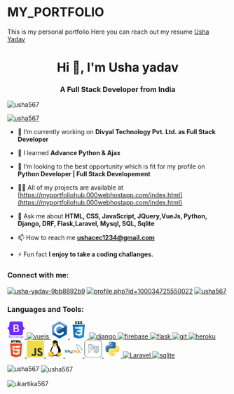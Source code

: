 # MY_PORTFOLIO
This is my personal portfolio.Here you can reach out my resume <a href="https://ushayadav.site" target="_blank">Usha Yadav</a>

<h1 align="center">Hi 👋, I'm Usha yadav</h1>
<h3 align="center">A Full Stack Developer from India</h3>

<p align="left"> <img src="https://komarev.com/ghpvc/?username=usha567&label=Profile%20views&color=0e75b6&style=flat" alt="usha567" /> </p>

<p align="left"> <a href="https://github.com/ryo-ma/github-profile-trophy"><img src="https://github-profile-trophy.vercel.app/?username=ukartika567" alt="usha567" /></a> </p>

- 🔭 I’m currently working on **Divyal Technology Pvt. Ltd. as Full Stack Developer**

- 🌱 I learned **Advance Python & Ajax**

- 👯 I’m looking to the best opportunity which is fit for my profile on **Python Developer | Full Stack Developement**

- 👨‍💻 All of my projects are available at [https://myportfoliohub.000webhostapp.com/index.html](https://myportfoliohub.000webhostapp.com/index.html)

- 💬 Ask me about **HTML, CSS, JavaScript, JQuery,VueJs, Python, Django, DRF, Flask,Laravel, Mysql, SQL, Sqlite**

- 📫 How to reach me **ushacec1234@gmail.com**

- ⚡ Fun fact **I enjoy to take a coding challanges.**

<h3 align="left">Connect with me:</h3>
<p align="left">
<a href="https://www.linkedin.com/in/usha-yadav-9bb8892b9/" target="blank"><img align="center" src="https://raw.githubusercontent.com/rahuldkjain/github-profile-readme-generator/master/src/images/icons/Social/linked-in-alt.svg" alt="usha-yadav-9bb8892b9" height="30" width="40" /></a>
<a href="https://www.facebook.com/profile.php?id=100034725550022&mibextid=rS40aB7S9Ucbxw6v" target="blank"><img align="center" src="https://raw.githubusercontent.com/rahuldkjain/github-profile-readme-generator/master/src/images/icons/Social/facebook.svg" alt="profile.php?id=100034725550022" height="30" width="40" /></a>
<a href="https://www.instagram.com/ushayadav939" target="blank"><img align="center" src="https://raw.githubusercontent.com/rahuldkjain/github-profile-readme-generator/master/src/images/icons/Social/instagram.svg" alt="usha567" height="30" width="40" /></a>
</p>

<h3 align="left">Languages and Tools:</h3>
<p align="left">
  <a href="https://getbootstrap.com" target="_blank"> <img src="https://raw.githubusercontent.com/devicons/devicon/master/icons/bootstrap/bootstrap-plain-wordmark.svg" alt="bootstrap" width="40" height="40"/> </a>
    <a href="https://vuejs.org/" target="_blank"> <img src="<a href="https://i.ibb.co/xqRpYQD/images.jpg" alt="vuejs" width="40" height="40"/> </a>
  <a href="https://www.cprogramming.com/" target="_blank"> <img src="https://raw.githubusercontent.com/devicons/devicon/master/icons/c/c-original.svg" alt="c" width="40" height="40"/> </a>
  <a href="https://www.w3schools.com/css/" target="_blank"> <img src="https://raw.githubusercontent.com/devicons/devicon/master/icons/css3/css3-original-wordmark.svg" alt="css3" width="40" height="40"/> </a>
  <a href="https://www.djangoproject.com/" target="_blank"> <img src="<a href="https://i.ibb.co/MBGpPdg/download.png" alt="django" width="40" height="40"/> </a> 
  <a href="https://firebase.google.com/" target="_blank"> <img src="https://www.vectorlogo.zone/logos/firebase/firebase-icon.svg" alt="firebase" width="40" height="40"/> </a> 
  <a href="https://flask.palletsprojects.com/" target="_blank"> <img src="https://www.vectorlogo.zone/logos/pocoo_flask/pocoo_flask-icon.svg" alt="flask" width="40" height="40"/> </a> 
  <a href="https://git-scm.com/" target="_blank"> <img src="https://www.vectorlogo.zone/logos/git-scm/git-scm-icon.svg" alt="git" width="40" height="40"/> </a> <a href="https://heroku.com" target="_blank"> <img src="https://www.vectorlogo.zone/logos/heroku/heroku-icon.svg" alt="heroku" width="40" height="40"/> </a> <a href="https://www.w3.org/html/" target="_blank"> <img src="https://raw.githubusercontent.com/devicons/devicon/master/icons/html5/html5-original-wordmark.svg" alt="html5" width="40" height="40"/> </a> <a href="https://developer.mozilla.org/en-US/docs/Web/JavaScript" target="_blank"> <img src="https://raw.githubusercontent.com/devicons/devicon/master/icons/javascript/javascript-original.svg" alt="javascript" width="40" height="40"/> </a> <a href="https://www.linux.org/" target="_blank"> <img src="https://raw.githubusercontent.com/devicons/devicon/master/icons/linux/linux-original.svg" alt="linux" width="40" height="40"/> </a> <a href="https://www.mysql.com/" target="_blank"> <img src="https://raw.githubusercontent.com/devicons/devicon/master/icons/mysql/mysql-original-wordmark.svg" alt="mysql" width="40" height="40"/> </a> <a href="https://www.photoshop.com/en" target="_blank"> <img src="https://raw.githubusercontent.com/devicons/devicon/master/icons/photoshop/photoshop-line.svg" alt="photoshop" width="40" height="40"/> </a> <a href="https://www.python.org" target="_blank"> <img src="https://raw.githubusercontent.com/devicons/devicon/master/icons/python/python-original.svg" alt="python" width="40" height="40"/> </a> 
<a href="https://laravel.com/" target="_blank"> <img src="https://laravel.com/img/logomark.min.svg" alt="Laravel" width="40" height="40"/> </a> 
  <a href="https://www.sqlite.org/" target="_blank"> <img src="https://www.vectorlogo.zone/logos/sqlite/sqlite-icon.svg" alt="sqlite" width="40" height="40"/> </a>
</p>

<p><img align="left" src="https://github-readme-stats.vercel.app/api/top-langs?username=usha567&show_icons=true&locale=en&layout=compact" alt="usha567" /></p>

<p>&nbsp;<img align="center" src="https://github-readme-stats.vercel.app/api?username=usha567&show_icons=true&locale=en" alt="usha567" /></p>

<p><img align="center" src="https://github-readme-streak-stats.herokuapp.com/?user=ukartika567&" alt="ukartika567" /></p>

